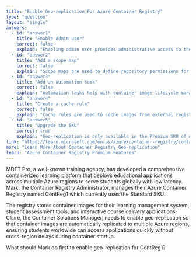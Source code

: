 ```yaml
---
title: "Enable Geo-replication For Azure Container Registry"
type: "question"
layout: "single"
answers:
  - id: "answer1"
    title: "Enable Admin user"
    correct: false
    explain: "Enabling admin user provides administrative access to the registry through username and password authentication, but it doesn't unlock geo-replication capabilities. This is an authentication feature, not a replication feature."
  - id: "answer2"
    title: "Add a scope map"
    correct: false
    explain: "Scope maps are used to define repository permissions for tokens in Azure Container Registry. They control access to specific repositories but don't enable geo-replication functionality."
  - id: "answer3"
    title: "Add an automation task"
    correct: false
    explain: "Automation tasks help with container image lifecycle management such as purging old images, but they don't provide geo-replication capabilities. These are maintenance features, not replication features."
  - id: "answer4"
    title: "Create a cache rule"
    correct: false
    explain: "Cache rules are used to cache images from external registries to improve performance, but they don't enable geo-replication of the registry itself across multiple Azure regions."
  - id: "answer5"
    title: "Upgrade the SKU"
    correct: true
    explain: "Geo-replication is only available in the Premium SKU of Azure Container Registry. The Standard SKU doesn't support geo-replication, so upgrading to Premium is the first required step to enable this feature."
link: "https://learn.microsoft.com/en-us/azure/container-registry/container-registry-geo-replication"
more: "Learn More About Container Registry Geo-replication"
learn: "Azure Container Registry Premium Features"
---
```


MDFT Pro, a well-known training agency, has developed a comprehensive containerized learning platform that deploys educational applications across multiple Azure regions to serve students globally with low latency. Mark, the Container Registry Administrator, manages their Azure Container Registry named ContReg1 which currently uses the Standard SKU.

The registry stores container images for their learning management system, student assessment tools, and interactive course delivery applications. Claire, the Container Solutions Manager, needs to enable geo-replication so that container images are automatically replicated to multiple Azure regions, ensuring students worldwide can access applications quickly without cross-region delays during container startup.

What should Mark do first to enable geo-replication for ContReg1?
